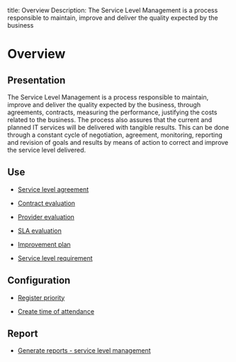 title: Overview
Description: The Service Level Management is a process responsible to maintain, improve and deliver the quality expected by the business
# Overview

Presentation
----------------

The Service Level Management is a process responsible to maintain, improve and
deliver the quality expected by the business, through agreements, contracts,
measuring the performance, justifying the costs related to the business. The
process also assures that the current and planned IT services will be delivered
with tangible results. This can be done through a constant cycle of negotiation,
agreement, monitoring, reporting and revision of goals and results by means of
action to correct and improve the service level delivered.

Use
-------

- [Service level agreement](/en-us/citsmart-platform-9/processes/service-level/use/service-level-agreement.html)

- [Contract evaluation](/en-us/citsmart-platform-9/processes/service-level/use/contract-evaluation.html)

- [Provider evaluation](/en-us/citsmart-platform-9/processes/service-level/use/provider-evaluation.html)

- [SLA evaluation](/en-us/citsmart-platform-9/processes/service-level/use/SLA-evaluation.html)

- [Improvement plan](/en-us/citsmart-platform-9/processes/service-level/use/improvement-plan.html)

- [Service level requirement](/en-us/citsmart-platform-9/processes/service-level/use/service-level-requirement.html)

Configuration
-----------------

- [Register priority](/en-us/citsmart-platform-9/processes/portfolio-and-catalog/configuration/register-priority.html)

- [Create time of attendance](/en-us/citsmart-platform-9/processes/service-level/configuration/create-time-attendance.html)

Report
----------

- [Generate reports - service level management](/en-us/citsmart-platform-9/processes/service-level/configuration/reports-service-level-management.html)

<!-- !!! tip "About"

    <b>Product/Version:</b> CITSmart | 9.00 &nbsp;&nbsp;
    <b>Updated:</b>01/14/2021 – Larissa Lourenço
